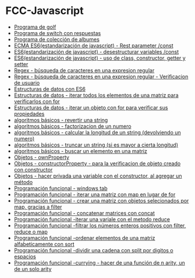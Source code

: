 <html>
<body>
<h1>FCC-Javascript</h1>


  <ul>
    <li>
      <a href="#golfJs">Programa de golf</a>
    </li>
     <li>
      <a href="#alpha">Programa de switch con respuestas</a>
    </li>   
  <li>
    <a href="#collectionJS">Programa de colección de albumes</a>
    </li> 
    <li>
    <a href="#ECMAScript6RestParameter">ECMA ES6(estandarización de javascript) - Rest parameter /const </a>
    </li> 
    <li>
    <a href="#ES6JsDes">ES6(estandarización de javascript) - desestructurar variables /const </a>
    </li>
    <li>
    <a href="#thermostat">ES6(estandarización de javascript) - uso de class, constructor, getter y setter </a>
    </li>
    <li>
    <a href="#exCharacter"> Regex - búsqueda de caracteres en una expresion regular</a>
    </li>
   <li>
    <a href="#userCheck"> Regex - búsqueda de caracteres en una expresion regular - Verificacion de usuario</a>
    </li>
<li>
    <a href="#estructurasDeDatosConES6"> Estructuras de datos con ES6</a>
  </li>
   <li>
    <a href="#iterarTodosLosElem"> Estructuras de datos - iterar todos los elementos de una matriz para verificarlos con for</a>
    </li>
     <li>
    <a href="#objIterarConFor"> Estructuras de datos - iterar un objeto con for para verificar sus propiedades</a>
    </li>
    <li>
    <a href="#reverseString"> algoritmos básicos - revertir una string</a>
    </li>
     </li>
    <li>
    <a href="#factorizacionNum"> algoritmos básicos - factorizacion de un numero</a>
    </li>
    <li>
    <a href="#longitudString"> algoritmos básicos - calcular la longitud de un string (devolviendo un numero)</a>
    </li>
     <li>
    <a href="#truncateString"> algoritmos básicos - truncar un string (si es mayor a cierta longitud)</a>
    </li>
     <li>
    <a href="#searchArr"> algoritmos básicos -  buscar un elemento en una matriz </a>
    </li>
     <li>
    <a href="#ownProperty"> Objetos - ownProperty </a>
    </li>
    <li>
    <a href="#constructorProperty"> Objetos - constructorProperty - para la verificacion de objeto creado con constructor </a>
    </li>
     <li>
    <a href="#closureVar"> Objetos - hacer privada una variable con el constructor, al agregar un método </a>
    </li>
    <li>
    <a href="#windowsTab"> Programación funcional - windows tab </a>
    </li>
    <li>
    <a href="#map"> Programación funcional - iterar una matriz con map en lugar de for </a>
    </li>
    <li>
    <a href="#filter"> Programación funcional - crear una matriz con objetos selecionados por map, gracias a filter </a>
    </li>
    <li>
    <a href="#concat"> Programación funcional - concatenar matrices con concat </a>
    </li>
    <li>
    <a href="#reduce"> Programación funcional -iterar una variale con el metodo reduce </a>
    </li>
    <li>
    <a href="#squareIntegers"> Programación funcional -filtrar los números enteros positivos con filter, reduce o map </a>
    </li>
    <li>
    <a href="#sort"> Programación funcional -ordenar elementos de una matriz alfabeticamente con sort </a>
    </li>
     <li>
    <a href="#splitString"> Programación funcional -dividir una cadena con split por digitos o espacios </a>
    </li>
    <li>
    <a href="#currying"> Programación funcional -currying - hacer de una función de n arity, un de un solo arity </a>
    </li>
    
    
    
   </ul>
  
 </body>
 </html>
